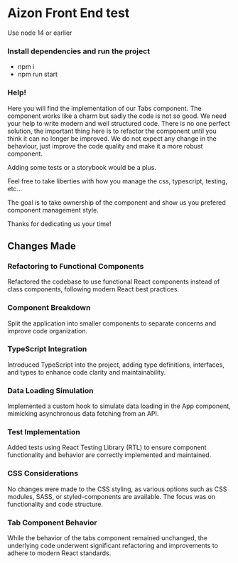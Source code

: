 # Aizon Front End test

Use node 14 or earlier

### Install dependencies and run the project
- npm i
- npm run start

### Help!

Here you will find the implementation of our Tabs component. The component works like a charm but sadly the code is not so good. We need your help to write modern and well structured code. There is no one perfect solution, the important thing here is to refactor the component until you think it can no longer be improved. We do not expect any change in the behaviour, just improve the code quality and make it a more robust component.

Adding some tests or a storybook would be a plus.

Feel free to take liberties with how you manage the css, typescript, testing, etc...

The goal is to take ownership of the component and show us you prefered component management style.

Thanks for dedicating us your time!

## Changes Made

### Refactoring to Functional Components
Refactored the codebase to use functional React components instead of class components, following modern React best practices.

### Component Breakdown
Split the application into smaller components to separate concerns and improve code organization.

### TypeScript Integration
Introduced TypeScript into the project, adding type definitions, interfaces, and types to enhance code clarity and maintainability.

### Data Loading Simulation
Implemented a custom hook to simulate data loading in the App component, mimicking asynchronous data fetching from an API.

### Test Implementation
Added tests using React Testing Library (RTL) to ensure component functionality and behavior are correctly implemented and maintained.

### CSS Considerations
No changes were made to the CSS styling, as various options such as CSS modules, SASS, or styled-components are available. The focus was on functionality and code structure.

### Tab Component Behavior
While the behavior of the tabs component remained unchanged, the underlying code underwent significant refactoring and improvements to adhere to modern React standards.


